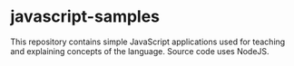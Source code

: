# javascript-samples

This repository contains simple JavaScript applications used for teaching and explaining concepts
of the language. Source code uses NodeJS.
